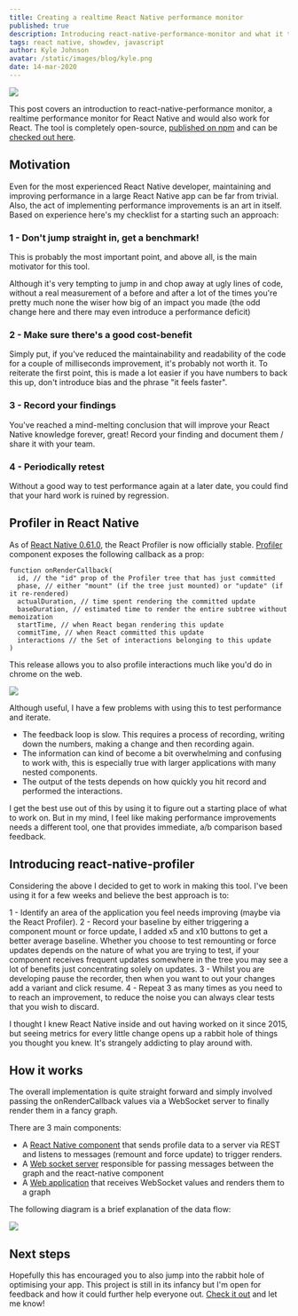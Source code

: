 ```yaml
---
title: Creating a realtime React Native performance monitor
published: true
description: Introducing react-native-performance-monitor and what it taught me
tags: react native, showdev, javascript
author: Kyle Johnson
avatar: /static/images/blog/kyle.png
date: 14-mar-2020
---
```


<img src="https://github.com/BulletTrainHQ/react-native-performance-monitor/raw/master/example.gif"/>

This post covers an introduction to react-native-performance monitor, a realtime performance monitor for React Native and would also work for React. The tool is completely open-source, [published on npm](https://www.npmjs.com/package/react-native-performance-monitor) and can be [checked out here](https://github.com/BulletTrainHQ/react-native-performance-monitor#readme).

## Motivation

Even for the most experienced React Native developer, maintaining and improving performance in a large React Native app can be far from trivial. Also, the act of implementing performance improvements is an art in itself. Based on experience here's my checklist for a starting such an approach:

### 1 - Don't jump straight in, get a benchmark!

This is probably the most important point, and above all, is the main motivator for this tool. 

Although it's very tempting to jump in and chop away at ugly lines of code, without a real measurement of a before and after a lot of the times you're pretty much none the wiser how big of an impact you made (the odd change here and there may even introduce a performance deficit) 

### 2 - Make sure there's a good cost-benefit

Simply put, if you've reduced the maintainability and readability of the code for a couple of milliseconds improvement, it's probably not worth it. To reiterate the first point, this is made a lot easier if you have numbers to back this up, don't introduce bias and the phrase "it feels faster".  

### 3 - Record your findings
You've reached a mind-melting conclusion that will improve your React Native knowledge forever, great! Record your finding and document them / share it with your team.

### 4 - Periodically retest
Without a good way to test performance again at a later date, you could find that your hard work is ruined by regression.  

## Profiler in React Native

As of [React Native 0.61.0](https://github.com/react-native-community/releases/blob/master/CHANGELOG.md#0610), the React Profiler is now officially stable. [Profiler](https://reactjs.org/docs/profiler.html) component exposes the following callback as a prop: 

```
function onRenderCallback(
  id, // the "id" prop of the Profiler tree that has just committed
  phase, // either "mount" (if the tree just mounted) or "update" (if it re-rendered)
  actualDuration, // time spent rendering the committed update
  baseDuration, // estimated time to render the entire subtree without memoization
  startTime, // when React began rendering this update
  commitTime, // when React committed this update
  interactions // the Set of interactions belonging to this update
)
```

This release allows you to also profile interactions much like you'd do in chrome on the web.

<img src="https://reactjs.org/static/3046f500b9bfc052bde8b7b3b3cfc243/1e088/flame-chart.png"/>

Although useful, I have a few problems with using this to test performance and iterate.

- The feedback loop is slow. This requires a process of recording, writing down the numbers, making a change and then recording again.
- The information can kind of become a bit overwhelming and confusing to work with, this is especially true with larger applications with many nested components.
- The output of the tests depends on how quickly you hit record and performed the interactions.

I get the best use out of this by using it to figure out a starting place of what to work on. But in my mind, I feel like making performance improvements needs a different tool, one that provides immediate, a/b comparison based feedback.

## Introducing react-native-profiler

Considering the above I decided to get to work in making this tool. I've been using it for a few weeks and believe the best approach is to:

1 - Identify an area of the application you feel needs improving (maybe via the React Profiler).
2 - Record your baseline by either triggering a component mount or force update, I added x5 and x10 buttons to get a better average baseline. Whether you choose to test remounting or force updates depends on the nature of what you are trying to test, if your component receives frequent updates somewhere in the tree you may see a lot of benefits just concentrating solely on updates.
3 - Whilst you are developing pause the recorder, then when you want to out your changes add a variant and click resume.
4 - Repeat 3 as many times as you need to to reach an improvement, to reduce the noise you can always clear tests that you wish to discard. 

I thought I knew React Native inside and out having worked on it since 2015, but seeing metrics for every little change opens up a rabbit hole of things you thought you knew. It's strangely addicting to play around with.

## How it works

The overall implementation is quite straight forward and simply involved passing the onRenderCallback values via a WebSocket server to finally render them in a fancy graph.

There are 3 main components:

- A [React Native component](https://github.com/BulletTrainHQ/react-native-performance-monitor/blob/master/lib/provider.js) that sends profile data to a server via REST and listens to messages (remount and force update) to trigger renders.
- A [Web socket server](https://github.com/BulletTrainHQ/react-native-performance-monitor/blob/master/lib/src/server.js) responsible for passing messages between the graph and the react-native component
- A [Web application](https://github.com/BulletTrainHQ/react-native-performance-monitor/blob/master/components/App.js) that receives WebSocket values and renders them to a graph

The following diagram is a brief explanation of the data flow:

<img src="https://github.com/BulletTrainHQ/react-native-performance-monitor/raw/master/data-flow.png"/>

## Next steps

Hopefully this has encouraged you to also jump into the rabbit hole of optimising your app. This project is still in its infancy but I'm open for feedback and how it could further help everyone out. [Check it out](https://github.com/BulletTrainHQ/react-native-performance-monitorhttps://github.com/BulletTrainHQ/react-native-performance-monitor) and let me know! 
